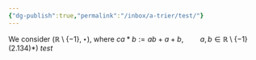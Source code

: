```yaml
---
{"dg-publish":true,"permalink":"/inbox/a-trier/test/"}
---
```

We consider $(\mathbb{R} \setminus \{-1\},\star)$, where
$ca*b:=ab+a+b, \quad\quad a, b \in \mathbb{R}\setminus\{-1\} \quad (2.134)*)$
$test$

